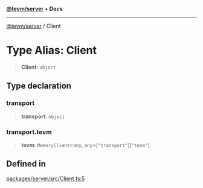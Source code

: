 [**@tevm/server**](../README.md) • **Docs**

***

[@tevm/server](../globals.md) / Client

# Type Alias: Client

> **Client**: `object`

## Type declaration

### transport

> **transport**: `object`

### transport.tevm

> **tevm**: `MemoryClient`\<`any`, `any`\>\[`"transport"`\]\[`"tevm"`\]

## Defined in

[packages/server/src/Client.ts:5](https://github.com/qbzzt/tevm-monorepo/blob/main/packages/server/src/Client.ts#L5)
